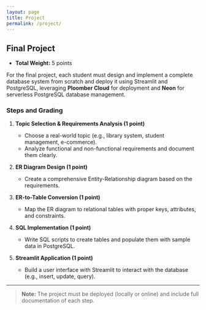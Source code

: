 ```yaml
---
layout: page
title: Project
permalink: /project/
---
```


## Final Project

- **Total Weight:** 5 points  

For the final project, each student must design and implement a complete database system from scratch and deploy it using Streamlit and PostgreSQL, leveraging **Ploomber Cloud** for deployment and **Neon** for serverless PostgreSQL database management.

### Steps and Grading

1. **Topic Selection & Requirements Analysis (1 point)**  
   - Choose a real-world topic (e.g., library system, student management, e-commerce).  
   - Analyze functional and non-functional requirements and document them clearly.

2. **ER Diagram Design (1 point)**  
   - Create a comprehensive Entity-Relationship diagram based on the requirements.

3. **ER-to-Table Conversion (1 point)**  
   - Map the ER diagram to relational tables with proper keys, attributes, and constraints.

4. **SQL Implementation (1 point)**  
   - Write SQL scripts to create tables and populate them with sample data in PostgreSQL.

5. **Streamlit Application (1 point)**  
   - Build a user interface with Streamlit to interact with the database (e.g., insert, update, query).

---

> **Note:** The project must be deployed (locally or online) and include full documentation of each step.
